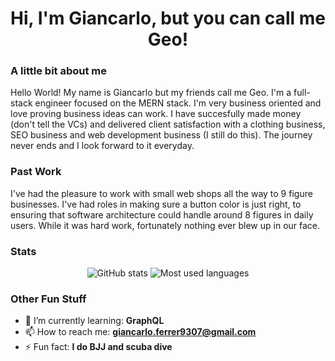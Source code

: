 <h1 align="center">Hi, I'm Giancarlo, but you can call me Geo!</h1>



### A little bit about me
Hello World! My name is Giancarlo but my friends call me Geo. I'm a full-stack engineer focused on the MERN stack. I'm very business oriented and love proving business ideas can work. I have succesfully made money (don't tell the VCs) and delivered client satisfaction with a clothing business, SEO business and web development business (I still do this). The journey never ends and I look forward to it everyday.

### Past Work

I've had the pleasure to work with small web shops all the way to 9 figure businesses. I've had roles in making sure a button color is just right, to ensuring that software architecture could handle around 8 figures in daily users. While it was hard work, fortunately nothing ever blew up in our face.

### Stats

<p align="center">
<img src="https://github-readme-stats.vercel.app/api?username=gferrer807&show_icons=true&count_private=true&hide=issues,contribs&bg_color=091f40&text_color=f6f6f6&title_color=c5203e&icon_color=c5203e" alt="GitHub stats" />

<img src="https://github-readme-stats.vercel.app/api/top-langs/?username=gferrer807&layout=compact&hide=makefile&bg_color=091f40&text_color=f6f6f6&title_color=c5203e&icon_color=c5203e" alt="Most used languages" />
</p>

### Other Fun Stuff

- 🌱 I’m currently learning: <strong>GraphQL</strong>
- 📫 How to reach me: <strong>giancarlo.ferrer9307@gmail.com</strong>
- ⚡ Fun fact: <strong>I do BJJ and scuba dive</strong>

<!--
**gferrer807/gferrer807** is a ✨ _special_ ✨ repository because its `README.md` (this file) appears on your GitHub profile.

Here are some ideas to get you started:

- 🔭 I’m currently working on ...
- 🌱 I’m currently learning ...
- 👯 I’m looking to collaborate on ...
- 🤔 I’m looking for help with ...
- 💬 Ask me about ...
- 📫 How to reach me: ...
- 😄 Pronouns: ...
- ⚡ Fun fact: ...
-->
